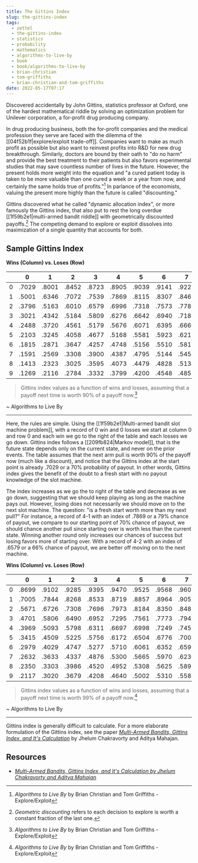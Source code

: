 ```yaml
---
title: The Gittins Index
slug: the-gittins-index
tags:
  - zettel
  - the-gittins-index
  - statistics
  - probability
  - mathematics
  - algorithms-to-live-by
  - book
  - book/algorithms-to-live-by
  - brian-christian
  - tom-griffiths
  - brian-christian-and-tom-griffiths
date: 2022-05-17T07:17
---
```



Discovered accidentally by John Gittins, statistics professor at Oxford, one of
the hardest mathematical riddle by solving an optimization problem for Unilever
corporation, a for-profit drug producing company.

In drug producing business, both the for-profit companies and the medical
profession they serve are faced with the dilemma of the
[[04f52b1f|explore/exploit trade-off]]. Companies want to make as much profit as
possible but also want to reinvest profits into R&D for new drug breakthrough.
Similarly, doctors are bound by their oath to "do no harm" and provide the best
treatment to their patients but also favors experimental studies that may save
countless number of lives in the future. However, the present holds more weight
into the equation and "a cured patient today is taken to be more valuable than
one cured a week or a year from now, and certainly the same holds true of
profits."[^1] In parlance of the economists, valuing the present more highly
than the future is called "discounting."

Gittins discovered what he called "dynamic allocation index", or more famously
the Gittins index, that also put to rest the long overdue
[[1f59b2e1|multi-armed bandit riddle]] with geometrically discounted
payoffs.[^2] The competing demand to explore or exploit dissolves into
maximization of a single quantity that accounts for both.

## Sample Gittins Index

**Wins (Column) vs. Loses (Row)**
 
|   | 0       | 1       | 2       | 3       | 4       | 5       | 6       | 7       | 8       | 9       |
|---|---------|---------|---------|---------|---------|---------|---------|---------|---------|---------|
| 0 | $.7029$ | $.8001$ | $.8452$ | $.8723$ | $.8905$ | $.9039$ | $.9141$ | $.9221$ | $.9287$ | $.9342$ |
| 1 | $.5001$ | $.6346$ | $.7072$ | $.7539$ | $.7869$ | $.8115$ | $.8307$ | $.8461$ | $.8588$ | $.8695$ |
| 2 | $.3796$ | $.5163$ | $.6010$ | $.6579$ | $.6996$ | $.7318$ | $.7573$ | $.7782$ | $.7956$ | $.8103$ |
| 3 | $.3021$ | $.4342$ | $.5184$ | $.5809$ | $.6276$ | $.6642$ | $.6940$ | $.7187$ | $.7396$ | $.7573$ |
| 4 | $.2488$ | $.3720$ | $.4561$ | $.5179$ | $.5676$ | $.6071$ | $.6395$ | $.6666$ | $.6899$ | $.7101$ |
| 5 | $.2103$ | $.3245$ | $.4058$ | $.4677$ | $.5168$ | $.5581$ | $.5923$ | $.6212$ | $.6461$ | $.6677$ |
| 6 | $.1815$ | $.2871$ | $.3647$ | $.4257$ | $.4748$ | $.5156$ | $.5510$ | $.5811$ | $.6071$ | $.6300$ |
| 7 | $.1591$ | $.2569$ | $.3308$ | $.3900$ | $.4387$ | $.4795$ | $.5144$ | $.5454$ | $.5723$ | $.5960$ |
| 8 | $.1413$ | $.2323$ | $.3025$ | $.3595$ | $.4073$ | $.4479$ | $.4828$ | $.5134$ | $.5409$ | $.5652$ |
| 9 | $.1269$ | $.2116$ | $.2784$ | $.3332$ | $.3799$ | $.4200$ | $.4548$ | $.4853$ | $.5125$ | $.5373$ |

> Gittins index values as a function of wins and losses, assuming that a payoff
> next time is worth 90% of a payoff now.[^1]

~ Algorithms to Live By

<hr>

Here, the rules are simple. Using the
[[1f59b2e1|Multi-armed bandit slot machine problem]], with a record of 0 win and
0 losses we start at column 0 and row 0 and each win we go to the right of the
table and each losses we go down. Gittins index follows a
[[209fb824|Markov model]], that is the future state depends only on the current
state, and never on the prior events. The table assumes that the next arm pull
is worth 90% of the payoff now (much like a discount), and notice that the
Gittins index at the start point is already $.7029$ or a 70% probability of
payout. In other words, Gittins index gives the benefit of the doubt to a fresh
start with no payout knowledge of the slot machine.

The index increases as we go the to right of the table and decrease as we go
down, suggesting that we should keep playing as long as the machine pays out.
However, losing does not necessarily we should move on to the next slot machine.
The question: "is a fresh start worth more than my next pull?" For instance,
a record of 4-1 with an index of $.7869$ or a 79% chance of payout, we compare
to our starting point of 70% chance of payout, we should chance another pull
since starting over is worth less than the current state. Winning another round
only increases our chances of success but losing favors more of starting over.
With a record of 4-2 with an index of $.6579$ or a 66% chance of payout, we are
better off moving on to the next machine.

**Wins (Column) vs. Loses (Row)**

|   | 0       | 1       | 2       | 3       | 4       | 5       | 6       | 7       | 8       | 9       |
|---|---------|---------|---------|---------|---------|---------|---------|---------|---------|---------|
| 0 | $.8699$ | $.9102$ | $.9285$ | $.9395$ | $.9470$ | $.9525$ | $.9568$ | $.9603$ | $.9631$ | $.9655$ |
| 1 | $.7005$ | $.7844$ | $.8268$ | $.8533$ | $.8719$ | $.8857$ | $.8964$ | $.9051$ | $.9122$ | $.9183$ |
| 2 | $.5671$ | $.6726$ | $.7308$ | $.7696$ | $.7973$ | $.8184$ | $.8350$ | $.8485$ | $.8598$ | $.8693$ |
| 3 | $.4701$ | $.5806$ | $.6490$ | $.6952$ | $.7295$ | $.7561$ | $.7773$ | $.7949$ | $.8097$ | $.8222$ |
| 4 | $.3969$ | $.5093$ | $.5798$ | $.6311$ | $.6697$ | $.6998$ | $.7249$ | $.7456$ | $.7631$ | $.7781$ |
| 5 | $.3415$ | $.4509$ | $.5225$ | $.5756$ | $.6172$ | $.6504$ | $.6776$ | $.7004$ | $.7203$ | $.7373$ |
| 6 | $.2979$ | $.4029$ | $.4747$ | $.5277$ | $.5710$ | $.6061$ | $.6352$ | $.6599$ | $.6811$ | $.6997$ |
| 7 | $.2632$ | $.3633$ | $.4337$ | $.4876$ | $.5300$ | $.5665$ | $.5970$ | $.6230$ | $.6456$ | $.6653$ |
| 8 | $.2350$ | $.3303$ | $.3986$ | $.4520$ | $.4952$ | $.5308$ | $.5625$ | $.5895$ | $.6130$ | $.6337$ |
| 9 | $.2117$ | $.3020$ | $.3679$ | $.4208$ | $.4640$ | $.5002$ | $.5310$ | $.5589$ | $.5831$ | $.6045$ |

> Gittins index values as a function of wins and losses, assuming that a payoff
> next time is worth 99% of a payoff now.[^1]

~ Algorithms to Live By

<hr>

Gittins index is generally difficult to calculate. For a more elaborate
formulation of the Gittins index, see the paper
[_Multi-Armed Bandits, Gittins Index, and It's Calculation_](http://www.ece.mcgill.ca/~amahaj1/projects/bandits/book/2013-bandit-computations.pdf)
by Jhelum Chakravorty and Aditya Mahajan.

## Resources

- [_Multi-Armed Bandits, Gittins Index, and It's Calculation by Jhelum Chakravorty and Aditya Mahajan_](http://www.ece.mcgill.ca/~amahaj1/projects/bandits/book/2013-bandit-computations.pdf)

[^1]: _Algorithms to Live By_ by Brian Christian and Tom Griffiths - Explore/Exploit
[^2]: _Geometric discounting_ refers to each decision to explore is worth a constant fraction of the last one.
